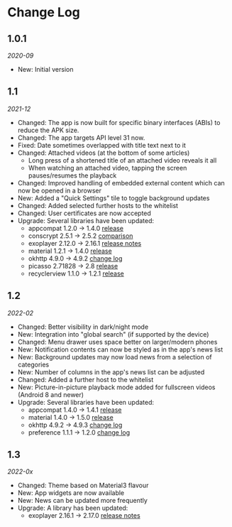 Change Log
==========

## 1.0.1

_2020-09_

* New: Initial version

## 1.1

_2021-12_

* Changed: The app is now built for specific binary interfaces (ABIs) to reduce the APK size.
* Changed: The app targets API level 31 now.
* Fixed: Date sometimes overlapped with title text next to it
* Changed: Attached videos (at the bottom of some articles)
    * Long press of a shortened title of an attached video reveals it all
    * When watching an attached video, tapping the screen pauses/resumes the playback
* Changed: Improved handling of embedded external content which can now be opened in a browser
* New: Added a "Quick Settings" tile to toggle background updates  
* Changed: Added selected further hosts to the whitelist
* Changed: User certificates are now accepted  
* Upgrade: Several libraries have been updated:
    * appcompat 1.2.0 → 1.4.0 [release](https://developer.android.com/jetpack/androidx/releases/appcompat?hl=en#1.4.0)
    * conscrypt 2.5.1 → 2.5.2 [comparison](https://github.com/google/conscrypt/compare/2.5.1...2.5.2)
    * exoplayer 2.12.0 → 2.16.1 [release notes](https://github.com/google/ExoPlayer/blob/release-v2/RELEASENOTES.md)
    * material 1.2.1 → 1.4.0 [release](https://github.com/material-components/material-components-android/releases/tag/1.4.0)
    * okhttp 4.9.0 → 4.9.2 [change log](https://github.com/square/okhttp/blob/master/CHANGELOG.md)
    * picasso 2.71828 → 2.8 [release](https://github.com/square/picasso/releases/tag/2.8)
    * recyclerview 1.1.0 → 1.2.1 [release](https://developer.android.com/jetpack/androidx/releases/recyclerview?hl=en#recyclerview-1.2.1)

## 1.2

_2022-02_

* Changed: Better visibility in dark/night mode
* New: Integration into "global search" (if supported by the device)
* Changed: Menu drawer uses space better on larger/modern phones
* New: Notification contents can now be styled as in the app's news list
* New: Background updates may now load news from a selection of categories
* New: Number of columns in the app's news list can be adjusted  
* Changed: Added a further host to the whitelist
* New: Picture-in-picture playback mode added for fullscreen videos (Android 8 and newer) 
* Upgrade: Several libraries have been updated:
    * appcompat 1.4.0 → 1.4.1 [release](https://developer.android.com/jetpack/androidx/releases/appcompat?hl=en#1.4.1)
    * material 1.4.0 → 1.5.0 [release](https://github.com/material-components/material-components-android/releases/tag/1.5.0)
    * okhttp 4.9.2 → 4.9.3 [change log](https://github.com/square/okhttp/blob/master/CHANGELOG.md)
    * preference 1.1.1 → 1.2.0 [change log](https://developer.android.com/jetpack/androidx/releases/preference?hl=en#1.2.0)

## 1.3

_2022-0x_

* Changed: Theme based on Material3 flavour
* New: App widgets are now available
* New: News can be updated more frequently  
* Upgrade: A library has been updated:
  * exoplayer 2.16.1 → 2.17.0 [release notes](https://github.com/google/ExoPlayer/blob/release-v2/RELEASENOTES.md)
